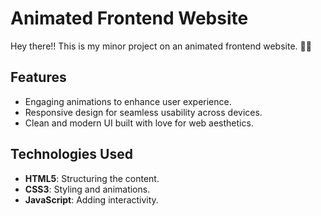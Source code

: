 # Animated Frontend Website

Hey there!! This is my minor project on an animated frontend website. 🎨✨

## Features
- Engaging animations to enhance user experience.
- Responsive design for seamless usability across devices.
- Clean and modern UI built with love for web aesthetics.

## Technologies Used
- **HTML5**: Structuring the content.
- **CSS3**: Styling and animations.
- **JavaScript**: Adding interactivity.


